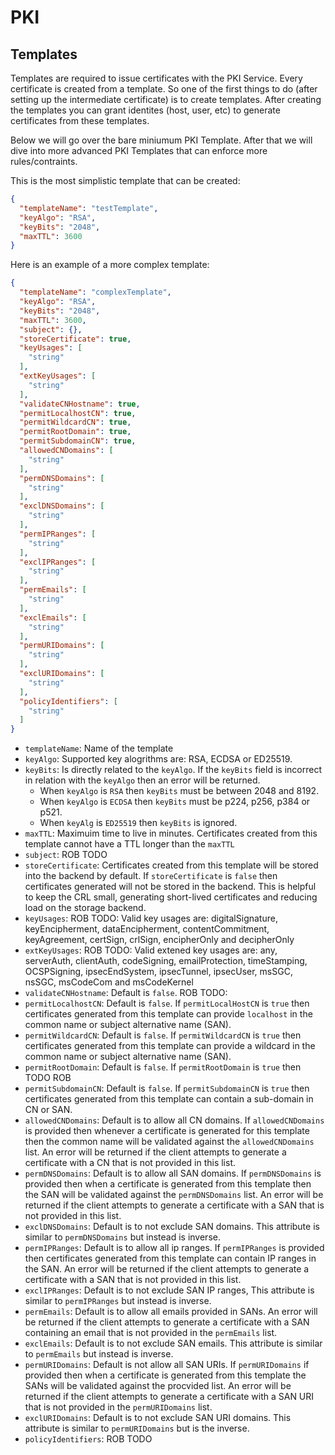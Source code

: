 # PKI
## Templates
Templates are required to issue certificates with the PKI Service. Every certificate is created from a template. So one of the first things to do (after setting up the intermediate certificate) is to create templates. After creating the templates you can grant identites (host, user, etc) to generate certificates from these templates.

Below we will go over the bare miniumum PKI Template. After that we will dive into more advanced PKI Templates that can enforce more rules/contraints.


This is the most simplistic template that can be created:
```json
{
  "templateName": "testTemplate",
  "keyAlgo": "RSA",
  "keyBits": "2048",
  "maxTTL": 3600
}
```

Here is an example of a more complex template:
```json
{
  "templateName": "complexTemplate",
  "keyAlgo": "RSA",
  "keyBits": "2048",
  "maxTTL": 3600,
  "subject": {},
  "storeCertificate": true,
  "keyUsages": [
    "string"
  ],
  "extKeyUsages": [
    "string"
  ],
  "validateCNHostname": true,
  "permitLocalhostCN": true,
  "permitWildcardCN": true,
  "permitRootDomain": true,
  "permitSubdomainCN": true,
  "allowedCNDomains": [
    "string"
  ],
  "permDNSDomains": [
    "string"
  ],
  "exclDNSDomains": [
    "string"
  ],
  "permIPRanges": [
    "string"
  ],
  "exclIPRanges": [
    "string"
  ],
  "permEmails": [
    "string"
  ],
  "exclEmails": [
    "string"
  ],
  "permURIDomains": [
    "string"
  ],
  "exclURIDomains": [
    "string"
  ],
  "policyIdentifiers": [
    "string"
  ]
}

```


- `templateName`: Name of the template
- `keyAlgo`: Supported key alogrithms are: RSA, ECDSA or ED25519.
- `keyBits`: Is directly related to the `keyAlgo`. If the `keyBits` field is incorrect in relation with the `keyAlgo` then an error will be returned.
  - When `keyAlgo` is `RSA` then `keyBits` must be between 2048 and 8192.
  - When `keyAlgo` is `ECDSA` then `keyBits` must be p224, p256, p384 or p521.
  - When `keyAlg` is `ED25519` then `keyBits` is ignored.
- `maxTTL`: Maximuim time to live in minutes. Certificates created from this template cannot have a TTL longer than the `maxTTL`
- `subject`: ROB TODO
- `storeCertificate`: Certificates created from this template will be stored into the backend by default. If `storeCertificate` is `false` then certificates generated will not be stored in the backend. This is helpful to keep the CRL small, generating short-lived certificates and reducing load on the storage backend.
- `keyUsages`: ROB TODO: Valid key usages are: digitalSignature, keyEncipherment, dataEncipherment, contentCommitment, keyAgreement, certSign, crlSign, encipherOnly and decipherOnly
- `extKeyUsages`: ROB TODO: Valid extened key usages are: any, serverAuth, clientAuth, codeSigning, emailProtection, timeStamping, OCSPSigning, ipsecEndSystem, ipsecTunnel, ipsecUser, msSGC, nsSGC, msCodeCom and msCodeKernel
- `validateCNHostname`: Default is `false`. ROB TODO:
- `permitLocalhostCN`: Default is `false`. If `permitLocalHostCN` is `true` then certificates generated from this template can provide `localhost` in the common name or subject alternative name (SAN).
- `permitWildcardCN`: Default is `false`. If `permitWildcardCN` is `true` then certificates generated from this template can provide a wildcard in the common name or subject alternative name (SAN).
- `permitRootDomain`: Default is `false`. If `permitRootDomain` is `true` then TODO ROB
- `permitSubdomainCN`: Default is `false`. If `permitSubdomainCN` is `true` then certificates generated from this template can contain a sub-domain in CN or SAN.
- `allowedCNDomains`: Default is to allow all CN domains. If `allowedCNDomains` is provided then whenever a certificate is generated for this template then the common name will be validated against the `allowedCNDomains` list. An error will be returned if the client attempts to generate a certificate with a CN that is not provided in this list.
- `permDNSDomains`: Default is to allow all SAN domains. If `permDNSDomains` is provided then when a certificate is generated from this template then the SAN will be validated against the `permDNSDomains` list. An error will be returned if the client attempts to generate a certificate with a SAN that is not provided in this list.
- `exclDNSDomains`: Default is to not exclude SAN domains. This attribute is similar to `permDNSDomains` but instead is inverse.
- `permIPRanges`: Default is to allow all ip ranges. If `permIPRanges` is provided then certificates generated from this template can contain IP ranges in the SAN. An error will be returned if the client attempts to generate a certificate with a SAN that is not provided in this list.
- `exclIPRanges`: Default is to not exclude SAN IP ranges, This attribute is similar to `permIPRanges` but instead is inverse.
- `permEmails`: Default is to allow all emails provided in SANs. An error will be returned if the client attempts to generate a certificate with a SAN containing an email that is not provided in the `permEmails` list.
- `exclEmails`: Default is to not exclude SAN emails. This attribute is similar to `permEmails` but instead is inverse.
- `permURIDomains`: Default is not allow all SAN URIs. If `permURIDomains` if provided then when a certificate is generated from this template the SANs will be validated against the procvided list. An error will be returned if the client attempts to generate a certificate with a SAN URI that is not provided in the `permURIDomains` list.
- `exclURIDomains`: Default is to not exclude SAN URI domains. This attribute is similar to `permURIDomains` but is the inverse.
- `policyIdentifiers`: ROB TODO
